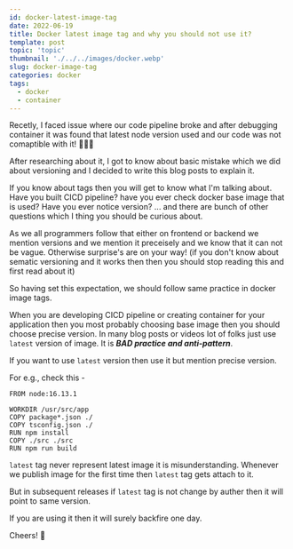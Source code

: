 ```yaml
---
id: docker-latest-image-tag
date: 2022-06-19
title: Docker latest image tag and why you should not use it?
template: post
topic: 'topic'
thumbnail: './../../images/docker.webp'
slug: docker-image-tag
categories: docker
tags:
  - docker
  - container
---
```


Recetly, I faced issue where our code pipeline broke and after debugging container it was found that latest node version used and our code was not comaptible with it! 🤦🏻‍♂️

After researching about it, I got to know about basic mistake which we did about versioning and I decided to write this blog posts to explain it.

If you know about tags then you will get to know what I'm talking about. Have you built CICD pipeline? have you ever check docker base image that is used? Have you ever notice version? ... and there are bunch of other questions which I thing you should be curious about.

As we all programmers follow that either on frontend or backend we mention versions and we mention it preceisely and we know that it can not be vague. Otherwise surprise's are on your way! (if you don't know about sematic versioning and it works then then you should stop reading this and first read about it)

So having set this expectation, we should follow same practice in docker image tags. 

When you are developing CICD pipeline or creating container for your application then you most probably choosing base image then you should choose precise version. In many blog posts or videos lot of folks just use `latest` version of image. It is ***_BAD practice and anti-pattern_***.

If you want to use `latest` version then use it but mention precise version.

For e.g., check this - 

```
FROM node:16.13.1

WORKDIR /usr/src/app
COPY package*.json ./
COPY tsconfig.json ./
RUN npm install
COPY ./src ./src
RUN npm run build
```

`latest` tag never represent latest image it is misunderstanding. Whenever we publish image for the first time then `latest` tag gets attach to it. 

But in subsequent releases if `latest` tag is not change by auther then it will point to same version. 

If you are using it then it will surely backfire one day. 

Cheers! 👋